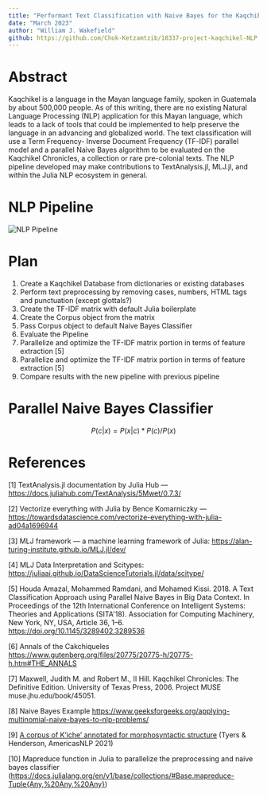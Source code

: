 ```yaml
---
title: "Performant Text Classification with Naive Bayes for the Kaqchikel Mayan language"
date: "March 2023"
author: "William J. Wakefield"
github: https://github.com/Chok-Ketzamtzib/18337-project-kaqchikel-NLP
---
```


# Abstract

Kaqchikel is a language in the Mayan language family, spoken in Guatemala by about 500,000 people. As of this writing, there are no existing Natural Language Processing (NLP) application for this Mayan language, which leads to a lack of tools that could be implemented to help preserve the language in an advancing and globalized world. The text classification will use a Term Frequency- Inverse Document Frequency (TF-IDF) parallel model and a parallel Naive Bayes algorithm to be evaluated on the Kaqchikel Chronicles, a collection or rare pre-colonial texts. The NLP pipeline developed may make contributions to TextAnalysis.jl, MLJ.jl, and within the Julia NLP ecosystem in general. 

# NLP Pipeline

![NLP Pipeline](https://github.com/Chok-Ketzamtzib/18337-project-kaqchikel-NLP/tree/main/paper/images/pipeline.png?raw=true)

# Plan

1. Create a Kaqchikel Database from dictionaries or existing databases
2. Perform text preprocessing by removing cases, numbers, HTML tags and punctuation (except glottals?)
3. Create the TF-IDF matrix with default Julia boilerplate
3. Create the Corpus object from the matrix
4. Pass Corpus object to default Naive Bayes Classifier
5. Evaluate the Pipeline
6. Parallelize and optimize the TF-IDF matrix portion in terms of feature extraction [5]
7. Parallelize and optimize the TF-IDF matrix portion in terms of feature extraction [5]
8. Compare results with the new pipeline with previous pipeline

# Parallel Naive Bayes Classifier

$$P(c|x) = P(x|c) * P(c) / P(x)$$

# References

[1] TextAnalysis.jl documentation by Julia Hub — https://docs.juliahub.com/TextAnalysis/5Mwet/0.7.3/

[2] Vectorize everything with Julia by Bence Komarniczky — https://towardsdatascience.com/vectorize-everything-with-julia-ad04a1696944

[3] MLJ framework — a machine learning framework of Julia: https://alan-turing-institute.github.io/MLJ.jl/dev/

[4] MLJ Data Interpretation and Scitypes: https://juliaai.github.io/DataScienceTutorials.jl/data/scitype/

[5] Houda Amazal, Mohammed Ramdani, and Mohamed Kissi. 2018. A Text Classification Approach using Parallel Naive Bayes in Big Data Context. In Proceedings of the 12th International Conference on Intelligent Systems: Theories and Applications (SITA'18). Association for Computing Machinery, New York, NY, USA, Article 36, 1–6. https://doi.org/10.1145/3289402.3289536

[6] Annals of the Cakchiqueles https://www.gutenberg.org/files/20775/20775-h/20775-h.htm#THE_ANNALS

[7] Maxwell, Judith M. and Robert M., II Hill. Kaqchikel Chronicles: The Definitive Edition. University of Texas Press, 2006. Project MUSE muse.jhu.edu/book/45051.

[8] Naive Bayes Example https://www.geeksforgeeks.org/applying-multinomial-naive-bayes-to-nlp-problems/

[9] [A corpus of K’iche’ annotated for morphosyntactic structure](https://aclanthology.org/2021.americasnlp-1.2) (Tyers & Henderson, AmericasNLP 2021)

[10] Mapreduce function in Julia to parallelize the preprocessing and naive bayes classifier (https://docs.julialang.org/en/v1/base/collections/#Base.mapreduce-Tuple{Any,%20Any,%20Any})